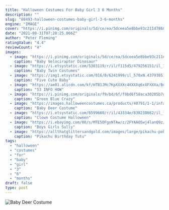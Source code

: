 ```yaml
---
title: "Halloween Costumes For Baby Girl 3 6 Months"
description: ""
slug: "88493-halloween-costumes-baby-girl-3-6-months"
engine: "IMAGE"
cover: "https://i.pinimg.com/originals/5d/ce/ea/5dceea5e8bbe93c211d7868e8093317d.png"
date: "2021-08-31T07:20:25.866Z"
author: "Peter Fleming"
ratingValue: "4.4"
reviewCount: "4"
images:
  - image: "https://i.pinimg.com/originals/5d/ce/ea/5dceea5e8bbe93c211d7868e8093317d.png"
    caption: "Baby Velociraptor Dinosaur"
  - image: "https://i.etsystatic.com/5303119/r/il/f115d5/479256151/il_794xN.479256151_t43i.jpg"
    caption: "Baby Twin Costumes"
  - image: "https://img1.etsystatic.com/016/0/6241999/il_570xN.437930511_gc5o.jpg"
    caption: "Five Cute Baby"
  - image: "https://ae01.alicdn.com/kf/HTB1JMc7KpXXXXc4XXXXq6xXFXXXa/Boy-summer-baby-clothes-6-12-months-old-baby-boy-summer-1-3-years-old-child.jpg"
    caption: "53 INFO HOW"
  - image: "https://i.pinimg.com/originals/f9/bd/6f/f9bd6f58aca30285b7d99bb5aa426cf9.jpg"
    caption: "Green Blue Crazy"
  - image: "https://images.halloweencostumes.ca/products/40791/1-1/infant-baby-deer.jpg"
    caption: "Baby Deer Costume"
  - image: "https://i.etsystatic.com/6599660/r/il/43334e/830238662/il_fullxfull.830238662_kec9.jpg"
    caption: "Clown Costume Halloween"
  - image: "https://i.ebayimg.com/00/s/MTE5OFgxNTAw/z/2FYAAOSwj4lanQ9z/$_57.JPG?set_id=8800005007"
    caption: "Boys Girls Sully"
  - image: "https://allthatglittersandgold.com/images/large/pikachu-pokemon-birthday-tutu-outfit-for-girls.jpg"
    caption: "Pikachu Birthday Tutu"
tags:
  - "halloween"
  - "costumes"
  - "for"
  - "baby"
  - "girl"
  - "3"
  - "6"
  - "months"
draft: false
type: post
---
```



![Baby Deer Costume](https://images.halloweencostumes.ca/products/40791/1-1/infant-baby-deer.jpg "Baby Deer Costume")


<!--inArticleAds-->

<!--galleryOne-->


<!--inArticleAds-->

<!--galleryTwo-->


<!--galleryThree-->

